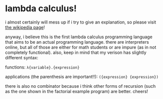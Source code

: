 # lambda calculus!

i almost certainly will mess up if i try to give an explanation, so please visit [the wikipedia page](https://en.wikipedia.org/wiki/Lambda_calculus)!

anyway, i believe this is the first lambda calculus programming language that aims to be an actual programming language. there are interpreters online, but all of those are either for math students or are impure (as in not completely functional). also, keep in mind that my verison has slightly different syntax:

functions: `λ{variable}.{expression}`

applications (the parenthesis are important!!): `({expression} {expression})`

there is also no combinator because i think other forms of recursion (such as the one shown in the factorial example program) are better. cheers!
